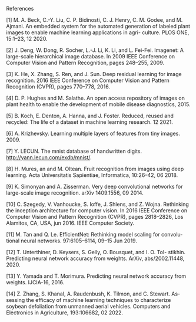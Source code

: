 References

[1] M. A. Beck, C.-Y. Liu, C. P. Bidinosti, C. J. Henry, C. M. Godee, and
M. Ajmani. An embedded system for the automated generation of
labeled plant images to enable machine learning applications in agri-
culture. PLOS ONE, 15:1–23, 12 2020.

[2] J. Deng, W. Dong, R. Socher, L.-J. Li, K. Li, and L. Fei-Fei. Imagenet: A
large-scale hierarchical image database. In 2009 IEEE Conference on
Computer Vision and Pattern Recognition, pages 248–255, 2009.

[3] K. He, X. Zhang, S. Ren, and J. Sun. Deep residual learning for image
recognition. 2016 IEEE Conference on Computer Vision and Pattern
Recognition (CVPR), pages 770–778, 2016.

[4] D. P. Hughes and M. Salathe. An open access repository of images on
plant health to enable the development of mobile disease diagnostics,
2015.

[5] B. Koch, E. Denton, A. Hanna, and J. Foster. Reduced, reused and
recycled: The life of a dataset in machine learning research. 12 2021.

[6] A. Krizhevsky. Learning multiple layers of features from tiny images.
2009.

[7] Y. LECUN. The mnist database of handwritten digits.
http://yann.lecun.com/exdb/mnist/.

[8] H. Mures, an and M. Oltean. Fruit recognition from images using deep
learning. Acta Universitatis Sapientiae, Informatica, 10:26–42, 06 2018.

[9] K. Simonyan and A. Zisserman. Very deep convolutional networks
for large-scale image recognition. arXiv 1409.1556, 09 2014.

[10] C. Szegedy, V. Vanhoucke, S. Ioffe, J. Shlens, and Z. Wojna. Rethinking
the inception architecture for computer vision. In 2016 IEEE Conference
on Computer Vision and Pattern Recognition (CVPR), pages 2818–2826,
Los Alamitos, CA, USA, jun 2016. IEEE Computer Society.

[11] M. Tan and Q. Le. EfficientNet: Rethinking model scaling for convolu-
tional neural networks. 97:6105–6114, 09–15 Jun 2019.

[12] T. Unterthiner, D. Keysers, S. Gelly, O. Bousquet, and I. O. Tol-
stikhin. Predicting neural network accuracy from weights. ArXiv,
abs/2002.11448, 2020.

[13] Y. Yamada and T. Morimura. Predicting neural network accuracy from
weights. IJCIA-16, 2016.

[14] Z. Zhang, S. Khanal, A. Raudenbush, K. Tilmon, and C. Stewart. As-
sessing the efficacy of machine learning techniques to characterize
soybean defoliation from unmanned aerial vehicles. Computers and
Electronics in Agriculture, 193:106682, 02 2022.
